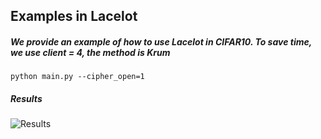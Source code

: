 ## Examples in Lacelot

##### We provide an example of how to use Lacelot in CIFAR10.  To save time, we use client = 4, the method is Krum
`python main.py --cipher_open=1`

##### Results
![Results](https://github.com/siyang-jiang/Lancelot-Dev/blob/main/lancelot-main-GPU/result.png)
